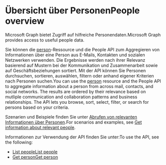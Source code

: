 # <a name="people-overview"></a><span data-ttu-id="9a1c3-101">Übersicht über Personen</span><span class="sxs-lookup"><span data-stu-id="9a1c3-101">People overview</span></span>

<span data-ttu-id="9a1c3-102">Microsoft Graph bietet Zugriff auf hilfreiche Personendaten.</span><span class="sxs-lookup"><span data-stu-id="9a1c3-102">Microsoft Graph provides access to useful people data.</span></span> 

<span data-ttu-id="9a1c3-p101">Sie können die [person](../resources/person.md)-Ressource und die People API zum Aggregieren von Informationen über eine Person aus E-Mails, Kontakten und sozialen Netzwerken verwenden. Die Ergebnisse werden nach ihrer Relevanz basierend auf Mustern bei der Kommunikation und Zusammenarbeit sowie auf Geschäftsbeziehungen sortiert. Mit der API können Sie Personen durchsuchen, sortieren, auswählen, filtern oder anhand eigener Kriterien nach Personen suchen.</span><span class="sxs-lookup"><span data-stu-id="9a1c3-p101">You can use the [person](../resources/person.md) resource and the People API to aggregate information about a person from across mail, contacts, and social networks. The results are ordered by their relevance based on mutliple communication and collaboration patterns and business relationships. The API lets you browse, sort, select, filter, or search for persons based on your criteria.</span></span> 

<span data-ttu-id="9a1c3-106">Szenarien und Beispiele finden Sie unter [Abrufen von relevanten Informationen über Personen](../../../concepts/people_example.md).</span><span class="sxs-lookup"><span data-stu-id="9a1c3-106">For scenarios and examples, see [Get information about relevant people](../../../concepts/people_example.md).</span></span> 

<span data-ttu-id="9a1c3-107">Informationen zur Verwendung der API finden Sie unter:</span><span class="sxs-lookup"><span data-stu-id="9a1c3-107">To use the API, see the following:</span></span>

- [<span data-ttu-id="9a1c3-108">List people</span><span class="sxs-lookup"><span data-stu-id="9a1c3-108">List people</span></span>](../api/user_list_people.md)
- [<span data-ttu-id="9a1c3-109">Get person</span><span class="sxs-lookup"><span data-stu-id="9a1c3-109">Get person</span></span>](../api/person_get.md)


